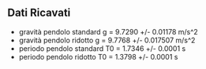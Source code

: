 ## Dati Ricavati

- gravità pendolo standard g = 9.7290 +/- 0.01178 m/s^2
- gravità pendolo ridotto g = 9.7768 +/- 0.017507 m/s^2
- periodo pendolo standard T0 = 1.7346 +/- 0.0001 s
- periodo pendolo ridotto T0 = 1.3798 +/- 0.0001 s
